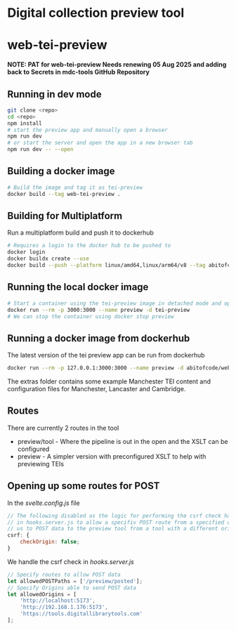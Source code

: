 # Digital collection preview tool

# web-tei-preview

**NOTE: PAT for web-tei-preview Needs renewing 05 Aug 2025 and adding back to Secrets in mdc-tools GitHub Repository**

## Running in dev mode

```bash
git clone <repo>
cd <repo>
npm install
# start the preview app and manually open a browser
npm run dev
# or start the server and open the app in a new browser tab
npm run dev -- --open
```

## Building a docker image

```bash
# Build the image and tag it as tei-preview
docker build --tag web-tei-preview .
```

## Building for Multiplatform

Run a multiplatform build and push it to dockerhub

```bash
# Requires a login to the docker hub to be pushed to
docker login
docker buildx create --use
docker build --push --platform linux/amd64,linux/arm64/v8 --tag abitofcode/web-tei-preview:1 .
```

## Running the local docker image

```bash
# Start a container using the tei-preview image in detached mode and open up port 3000 on the container to the host. By setting a name `preview`
docker run --rm -p 3000:3000 --name preview -d tei-preview
# We can stop the container using docker stop preview
```

## Running a docker image from dockerhub

The latest version of the tei preview app can be run from dockerhub

```bash
docker run --rm -p 127.0.0.1:3000:3000 --name preview -d abitofcode/web-tei-preview:1
```

The extras folder contains some example Manchester TEI content and configuration files for Manchester, Lancaster and Cambridge.

## Routes

There are currently 2 routes in the tool

- preview/tool - Where the pipeline is out in the open and the XSLT can be configured
- preview - A simpler version with preconfigured XSLT to help with previewing TEIs

## Opening up some routes for POST

In the _svelte.config.js_ file

```javascript
// The following disabled as the logic for performing the csrf check has been implemented
// in hooks.server.js to allow a specifiv POST route from a specified origin. This allows
// us to POST data to the preview tool from a tool with a different origin.
csrf: {
	checkOrigin: false;
}
```

We handle the csrf check in _hooks.server.js_

```javascript
// Specify routes to allow POST data
let allowedPOSTPaths = ['/preview/posted'];
// Specify Origins able to send POST data
let allowedOrigins = [
	'http://localhost:5173',
	'http://192.168.1.176:5173',
	'https://tools.digitallibrarytools.com'
];
```
